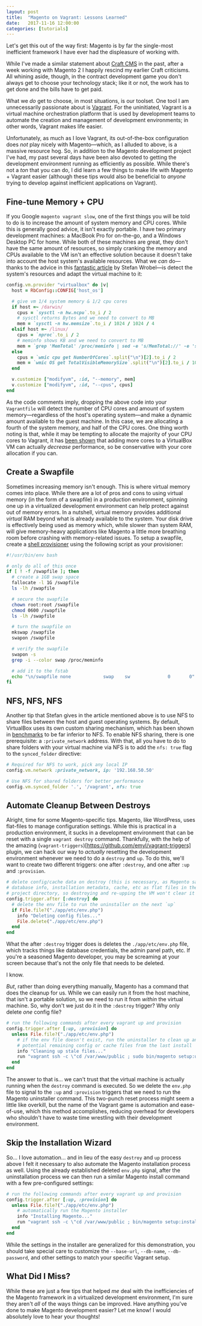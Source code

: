 ```yaml
---
layout: post
title:  "Magento on Vagrant: Lessons Learned"
date:   2017-11-16 12:00:00
categories: [tutorials]
---
```

Let's get this out of the way first: Magento is by far the single-most inefficient framework I have ever had the displeasure of working with.

While I've made a similar statement about [Craft CMS](https://zacharyflower.com/tutorials/2017/02/27/speed-up-craft-admin.html) in the past, after a week working with Magento 2 I happily rescind my earlier Craft criticisms. All whining aside, though, in the contract development game you don't always get to choose your technology stack; like it or not, the work has to get done and the bills have to get paid.

What we _do_ get to choose, in most situations, is our toolset. One tool I am unnecessarily passionate about is [Vagrant](https://www.vagrantup.com/). For the uninitiated, Vagrant is a virtual machine orchestration platform that is used by development teams to automate the creation and management of development environments; in other words, Vagrant makes life easier.

Unfortunately, as much as I love Vagrant, its out-of-the-box configuration does _not_ play nicely with Magento—which, as I alluded to above, is a massive resource hog. So, in addition to the Magento development project I've had, my past several days have been also devoted to getting the development environment running as efficiently as possible. While there's not a _ton_ that you can do, I did learn a few things to make life with Magento + Vagrant easier (although these tips would also be beneficial to _anyone_ trying to develop against inefficient applications on Vagrant).

## Fine-tune Memory + CPU

If you Google `magento vagrant slow`, one of the first things you will be told to do is to increase the amount of system memory and CPU cores. While this is generally good advice, it isn't exactly portable. I have two primary development machines: a MacBook Pro for on-the-go, and a Windows Desktop PC for home. While both of these machines are great, they don't have the same amount of resources, so simply cranking the memory and CPUs available to the VM isn't an effective solution because it doesn't take into account the host system's available resources. What we _can_ do—thanks to the advice in this [fantastic article](https://stefanwrobel.com/how-to-make-vagrant-performance-not-suck) by Stefan Wrobel—is detect the system's resources and adapt the virtual machine to it:

```ruby
config.vm.provider "virtualbox" do |v|
  host = RbConfig::CONFIG['host_os']

  # give vm 1/4 system memory & 1/2 cpu cores
  if host =~ /darwin/
    cpus = `sysctl -n hw.ncpu`.to_i / 2
    # sysctl returns Bytes and we need to convert to MB
    mem = `sysctl -n hw.memsize`.to_i / 1024 / 1024 / 4
  elsif host =~ /linux/
    cpus = `nproc`.to_i / 2
    # meminfo shows KB and we need to convert to MB
    mem = `grep 'MemTotal' /proc/meminfo | sed -e 's/MemTotal://' -e 's/ kB//'`.to_i / 1024 / 4
  else
    cpus = `wmic cpu get NumberOfCores`.split("\n")[2].to_i / 2
    mem = `wmic OS get TotalVisibleMemorySize`.split("\n")[2].to_i / 1024 /4
  end

  v.customize ["modifyvm", :id, "--memory", mem]
  v.customize ["modifyvm", :id, "--cpus", cpus]
end
```

As the code comments imply, dropping the above code into your `Vagrantfile` will detect the number of CPU cores and amount of system memory—regardless of the host's operating system—and make a dynamic amount available to the guest machine. In this case, we are allocating a fourth of the system memory, and half of the CPU cores. One thing worth noting is that, while it may be tempting to allocate the majority of your CPU cores to Vagrant, it has [been shown](https://ruin.io/benchmarking-virtualbox-multiple-core-performance/) that adding more cores to a VirtualBox VM can actually _decrease_ performance, so be conservative with your core allocation if you can.


## Create a Swapfile

Sometimes increasing memory isn't enough. This is where virtual memory comes into place. While there are a lot of pros and cons to using virtual memory (in the form of a swapfile) in a production environment, spinning one up in a virtualized development environment can help protect against out of memory errors. In a nutshell, virtual memory provides additional _virtual_ RAM beyond what is already available to the system. Your disk drive is effectively being used as memory which, while slower than system RAM, will give memory-heavy applications like Magento a little more breathing room before crashing with memory-related issues. To setup a swapfile, create a [shell provisioner](https://www.vagrantup.com/docs/provisioning/shell.html) using the following script as your provisioner:

```bash
#!/usr/bin/env bash

# only do all of this once
if [ ! -f /swapfile ]; then
  # create a 1GB swap space
  fallocate -l 1G /swapfile
  ls -lh /swapfile

  # secure the swapfile
  chown root:root /swapfile
  chmod 0600 /swapfile
  ls -lh /swapfile

  # turn the swapfile on
  mkswap /swapfile
  swapon /swapfile

  # verify the swapfile
  swapon -s
  grep -i --color swap /proc/meminfo

  # add it to the fstab
  echo "\n/swapfile none            swap    sw              0       0" >> /etc/fstab
fi
```

## NFS, NFS, NFS

Another tip that Stefan gives in the article mentioned above is to use NFS to share files between the host and guest operating systems. By default, VirtualBox uses its own custom sharing mechanism, which has been shown in [benchmarks](https://stefanwrobel.com/how-to-make-vagrant-performance-not-suck#toc_3) to be far inferior to NFS. To enable NFS sharing, there is one prerequisite: a `:private_network` address. With that, all you have to do to share folders with your virtual machine via NFS is to add the `nfs: true` flag to the `synced_folder` directive:

```ruby
# Required for NFS to work, pick any local IP
config.vm.network :private_network, ip: '192.168.50.50'

# Use NFS for shared folders for better performance
config.vm.synced_folder '.', '/vagrant', nfs: true
```

## Automate Cleanup Between Destroys

Alright, time for some Magento-specific tips. Magento, like WordPress, uses flat-files to manage configuration settings. While this is practical in a production environment, it sucks in a development environment that can be reset with a single `vagrant destroy` command. Thankfully, with the help of the amazing (`vagrant-triggers`)[https://github.com/emyl/vagrant-triggers] plugin, we can hack our way to _actually_ resetting the development environment whenever we need to do a `destroy` and `up`. To do this, we'll want to create two different triggers: one after `:destroy`, and one after `:up` and `:provision`. 

```ruby
# delete config/cache data on destroy (this is necessary, as Magento saves
# database info, installation metadata, cache, etc as flat files in the
# project directory, so destroying and re-upping the VM won't clear it out)
config.trigger.after [:destroy] do
  # delete the env file to run the uninstaller on the next `up`
  if File.file?("./app/etc/env.php")
    info "Deleting config files..."
    File.delete("./app/etc/env.php")
  end
end
```

What the after `:destroy` trigger does is deletes the `./app/etc/env.php` file, which tracks things like database credentials, the admin panel path, etc. If you're a seasoned Magento developer, you may be screaming at your screen because that's not the only file that needs to be deleted.

I know.

_But_, rather than doing everything manually, Magento has a command that does the cleanup for us. While we can easily run it from the host machine, that isn't a portable solution, so we need to run it from _within_ the virtual machine. So, why don't we just do it in the `:destroy` trigger? Why only delete _one_ config file?

```ruby
# run the following commands after every vagrant up and provision
config.trigger.after [:up, :provision] do
  unless File.file?("./app/etc/env.php")
    # if the env file doesn't exist, run the uninstaller to clean up any other
    # potential remaining config or cache files from the last install
    info "Cleaning up stale files..."
    run "vagrant ssh -c \"cd /var/www/public ; sudo bin/magento setup:uninstall --no-interaction\""
  end
end
```

The answer to that is... we can't trust that the virtual machine is actually running when the `destroy` command is executed. So we delete the `env.php` file to signal to the `:up` and `:provision` triggers that we need to run the Magento uninstaller command. This two-punch reset process might seem a little like overkill, but the name of the Vagrant game is automation and ease-of-use, which this method accomplishes, reducing overhead for developers who shouldn't have to waste time wrestling with their development environment. 

## Skip the Installation Wizard

So... I love automation... and in lieu of the easy `destroy` and `up` process above I felt it necessary to also automate the Magento installation process as well. Using the already established deleted `env.php` signal, after the uninstallation process we can then run a similar Magento install command with a few pre-configured settings:

```ruby
# run the following commands after every vagrant up and provision
config.trigger.after [:up, :provision] do
  unless File.file?("./app/etc/env.php")
    # automatically run the Magento installer
    info "Installing Magento..."
    run "vagrant ssh -c \"cd /var/www/public ; bin/magento setup:install --base-url=http://localhost.dev --db-name=magento --db-password=root --admin-user=admin --admin-password=Password123 --admin-email=admin@example.com --admin-firstname=Admin --admin-lastname=Adminson --backend-frontname=admin --no-interaction\""
  end
end
```

While the settings in the installer are generalized for this demonstration, you should take special care to customize the `--base-url`, `--db-name`, `--db-password`, and other settings to match your specific Vagrant setup.

## What Did I Miss?

While these are just a few tips that helped _me_ deal with the inefficiencies of the Magento framework in a virtualized development environment, I'm sure they aren't _all_ of the ways things can be improved. Have anything you've done to make Magento development easier? Let me know! I would absolutely love to hear your thoughts!